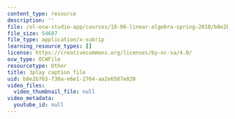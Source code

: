```yaml
---
content_type: resource
description: ''
file: /ol-ocw-studio-app/courses/18-06-linear-algebra-spring-2010/b8e2b765f30ae6e12764aa2e6587e820_YzZUIYRCE38.srt
file_size: 54607
file_type: application/x-subrip
learning_resource_types: []
license: https://creativecommons.org/licenses/by-nc-sa/4.0/
ocw_type: OCWFile
resourcetype: Other
title: 3play caption file
uid: b8e2b765-f30a-e6e1-2764-aa2e6587e820
video_files:
  video_thumbnail_file: null
video_metadata:
  youtube_id: null
---
```

